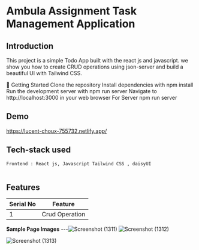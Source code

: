 # Ambula Assignment  Task Management Application

**Introduction**
---
This project is a simple Todo App built with the react js and javascript.  we show you how to create CRUD operations using json-server and build a beautiful UI with Tailwind CSS.

🚀 Getting Started
Clone the repository
Install dependencies with npm install
Run the development server with npm run server
Navigate to http://localhost:3000 in your web browser
For Server npm run server

## Demo

https://lucent-choux-755732.netlify.app/

##  Tech-stack used
  
   ```
Frontend : React js, Javascript Tailwind CSS , daisyUI


   ```
## Features

 | Serial No            | Feature                                                              |
| ----------------- | ------------------------------------------------------------------ |
| 1 | Crud Operation |


  **Sample Page Images**
  ---![Screenshot (1311)](https://github.com/deep1524/Ambula/assets/105913793/53d47672-96f9-4f7c-99fd-926871933b11)
  ![Screenshot (1312)](https://github.com/deep1524/Ambula/assets/105913793/2df43c57-f98a-4b82-85ba-cc7d0bc431f8)


 
![Screenshot (1313)](https://github.com/deep1524/Ambula/assets/105913793/f15e6a43-e28d-4a27-be21-ca1648887202)



  



